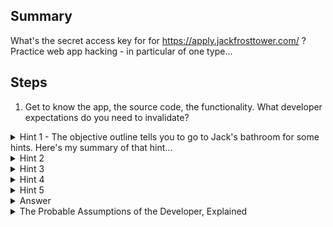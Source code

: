 ## Summary
What's the secret access key for for https://apply.jackfrosttower.com/ ? Practice web app hacking - in particular of one type...

## Steps
1. Get to know the app, the source code, the functionality. What developer expectations do you need to invalidate?

<details>
  <summary>Hint 1 - The objective outline tells you to go to Jack's bathroom for some hints. Here's my summary of that hint...</summary>
There's a bonus training terminal in Jacks bathroom that teaches you about cloud provider metadata IP and endpoint (https://docs.aws.amazon.com/AWSEC2/latest/UserGuide/instancedata-data-retrieval.html). Go there for practice and learning, else take this hint ;)
</details>

<details>
  <summary>Hint 2</summary>
  Based on my previous hint and assuming you've easily found the only page in the web app that has any functionality, it's pretty clear where and what you'll be hacking. You'll attempt SSRF in the Apply form in order to obtain the AWS Secret Key from the cloud IP/metadata service. The user-supplied target destination, aka injection point, is clearly the "URL to your public NLBI report" field. But how to see the response data?...
</details>

<details>
  <summary>Hint 3</summary>
  After submitting your payloaded form, take a close look at the HTTP Response and see if anything is a direct result of your form submission. Something's fishy here. Look REAL close and you'll know what comes next. Think through what the backend may be doing with your form submission - between the two fields your working with.
</details>

<details>
  <summary>Hint 4</summary>
  The backend appears to be creating and referencing a new image file based on your given name. But you didn't provide an image, right? So where are they getting that "image" content data from? Think through what the developers may have intended. Remember, we know this is SSRF, so part of the web app logic (data retreival) is dependent on user-supplied data.
</details>

<details>
  <summary>Hint 5</summary>
  If using a browser, you'll see your image request call returns 200 Success but doesn't load anything (Firefox claims it "cannot be displayed because it contains errors"). That's because it's not renderable image data...Try using curl to view the raw HTTP artifact response data. You probably won't see this image loading failure in BurpSuite or using curl unless you've changed some default settings etc. 
</details>

<details>
  <summary>Answer</summary>
  Submit the form with:
  
  "Name" = whatever
  
  "URL to your public NLBI report" = "http://169.254.169.254/latest/meta-data/"
  
  Curl your image URL and you'll be able to see the SSRF result. The curl result will display 2 dirs (be careful to not overlook any results), so you now know which dir to append to your SSRF injection. Repeat the SSRF call and the append a few times until you find the AWS secret key.
</details>

<details>
  <summary>The Probable Assumptions of the Developer, Explained</summary>
  It's likely that the developer expected to have the web app make an API call to the NPPD site (http://nppd.northpolechristmastown.com/NLBI/YourReportIdGoesHere) in order to retrieve an image of you and save that result as your name.jpg. The developer forgot to restrict that NPPD URL input field, thus we are able to instead call the metadata service and set that response as our image file. So when we read the image file, we see the SSRF response. We loop over this, submitting the form about 4 times, but each time, updating the SSRF URL based on the previous HTTP Response (which dir to SSRF into next).
</details>

